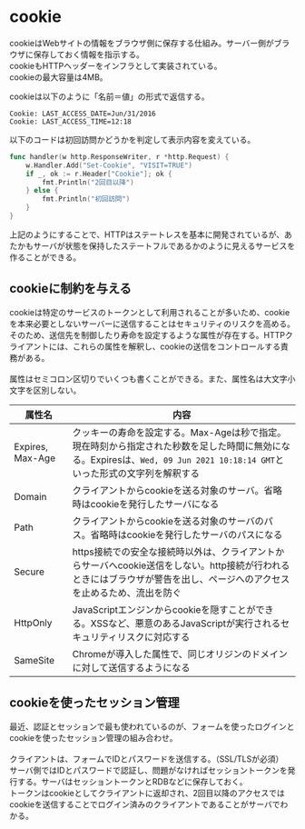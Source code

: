 # cookie
cookieはWebサイトの情報をブラウザ側に保存する仕組み。サーバー側がブラウザに保存しておく情報を指示する。  
cookieもHTTPヘッダーをインフラとして実装されている。  
cookieの最大容量は4MB。
  
cookieは以下のように「名前＝値」の形式で返信する。  
```
Cookie: LAST_ACCESS_DATE=Jun/31/2016
Cookie: LAST_ACCESS_TIME=12:18
```
  
以下のコードは初回訪問かどうかを判定して表示内容を変えている。
```go
func handler(w http.ResponseWriter, r *http.Request) {
    w.Handler.Add("Set-Cookie", "VISIT=TRUE")
    if _, ok := r.Header["Cookie"]; ok {
        fmt.Println("2回目以降")
    } else {
        fmt.Println("初回訪問")
    }
}
```

上記のようにすることで、HTTPはステートレスを基本に開発されているが、あたかもサーバが状態を保持したステートフルであるかのように見えるサービスを作ることができる。
  
## cookieに制約を与える
cookieは特定のサービスのトークンとして利用されることが多いため、cookieを本来必要としないサーバーに送信することはセキュリティのリスクを高める。  
そのため、送信先を制御したり寿命を設定するような属性が存在する。HTTPクライアントには、これらの属性を解釈し、cookieの送信をコントロールする責務がある。  
<br>
属性はセミコロン区切りでいくつも書くことができる。また、属性名は大文字小文字を区別しない。  
  
|属性名|内容|
|---|---|
|Expires, Max-Age|クッキーの寿命を設定する。Max-Ageは秒で指定。現在時刻から指定された秒数を足した時間に無効になる。Expiresは、`Wed, 09 Jun 2021 10:18:14 GMT`といった形式の文字列を解釈する|
|Domain|クライアントからcookieを送る対象のサーバ。省略時はcookieを発行したサーバになる|
|Path|クライアントからcookieを送る対象のサーバのパス。省略時はcookieを発行したサーバのパスになる|
|Secure|https接続での安全な接続時以外は、クライアントからサーバへcookie送信をしない。http接続が行われるときにはブラウザが警告を出し、ページへのアクセスを止めるため、流出を防ぐ|
|HttpOnly|JavaScriptエンジンからcookieを隠すことができる。XSSなど、悪意のあるJavaScriptが実行されるセキュリティリスクに対応する|
|SameSite|Chromeが導入した属性で、同じオリジンのドメインに対して送信するようになる|

## cookieを使ったセッション管理
最近、認証とセッションで最も使われているのが、フォームを使ったログインとcookieを使ったセッション管理の組み合わせ。  
<br>
クライアントは、フォームでIDとパスワードを送信する。（SSL/TLSが必須）  
サーバ側ではIDとパスワードで認証し、問題がなければセッショントークンを発行する。サーバはセッショントークンとRDBなどに保存しておく。  
トークンはcookieとしてクライアントに返却され、2回目以降のアクセスではcookieを送信することでログイン済みのクライアントであることがサーバでわかる。
